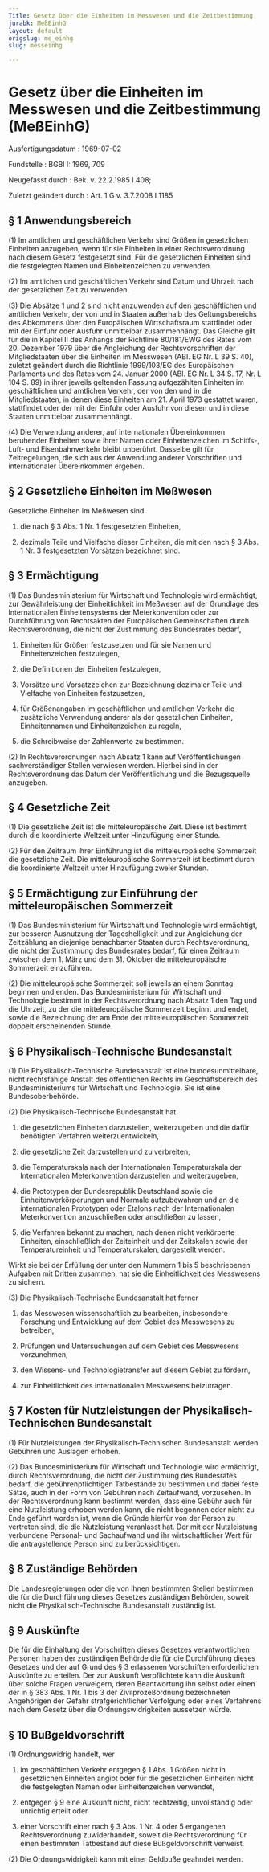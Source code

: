 ```yaml
---
Title: Gesetz über die Einheiten im Messwesen und die Zeitbestimmung
jurabk: MeßEinhG
layout: default
origslug: me_einhg
slug: messeinhg

---
```


# Gesetz über die Einheiten im Messwesen und die Zeitbestimmung (MeßEinhG)

Ausfertigungsdatum
:   1969-07-02

Fundstelle
:   BGBl I: 1969, 709

Neugefasst durch
:   Bek. v. 22.2.1985 I 408;

Zuletzt geändert durch
:   Art. 1 G v. 3.7.2008 I 1185

## § 1 Anwendungsbereich

(1) Im amtlichen und geschäftlichen Verkehr sind Größen in
gesetzlichen Einheiten anzugeben, wenn für sie Einheiten in einer
Rechtsverordnung nach diesem Gesetz festgesetzt sind. Für die
gesetzlichen Einheiten sind die festgelegten Namen und
Einheitenzeichen zu verwenden.

(2) Im amtlichen und geschäftlichen Verkehr sind Datum und Uhrzeit
nach der gesetzlichen Zeit zu verwenden.

(3) Die Absätze 1 und 2 sind nicht anzuwenden auf den geschäftlichen
und amtlichen Verkehr, der von und in Staaten außerhalb des
Geltungsbereichs des Abkommens über den Europäischen Wirtschaftsraum
stattfindet oder mit der Einfuhr oder Ausfuhr unmittelbar
zusammenhängt. Das Gleiche gilt für die in Kapitel II des Anhangs der
Richtlinie 80/181/EWG des Rates vom 20. Dezember 1979 über die
Angleichung der Rechtsvorschriften der Mitgliedstaaten über die
Einheiten im Messwesen (ABl. EG Nr. L 39 S. 40), zuletzt geändert
durch die Richtlinie 1999/103/EG des Europäischen Parlaments und des
Rates vom 24. Januar 2000 (ABl. EG Nr. L 34 S. 17, Nr. L 104 S. 89) in
ihrer jeweils geltenden Fassung aufgezählten Einheiten im
geschäftlichen und amtlichen Verkehr, der von den und in die
Mitgliedstaaten, in denen diese Einheiten am 21. April 1973 gestattet
waren, stattfindet oder der mit der Einfuhr oder Ausfuhr von diesen
und in diese Staaten unmittelbar zusammenhängt.

(4) Die Verwendung anderer, auf internationalen Übereinkommen
beruhender Einheiten sowie ihrer Namen oder Einheitenzeichen im
Schiffs-, Luft- und Eisenbahnverkehr bleibt unberührt. Dasselbe gilt
für Zeitregelungen, die sich aus der Anwendung anderer Vorschriften
und internationaler Übereinkommen ergeben.

## § 2 Gesetzliche Einheiten im Meßwesen

Gesetzliche Einheiten im Meßwesen sind

1.  die nach § 3 Abs. 1 Nr. 1 festgesetzten Einheiten,


2.  dezimale Teile und Vielfache dieser Einheiten, die mit den nach § 3
    Abs. 1 Nr. 3 festgesetzten Vorsätzen bezeichnet sind.

## § 3 Ermächtigung

(1) Das Bundesministerium für Wirtschaft und Technologie wird
ermächtigt, zur Gewährleistung der Einheitlichkeit im Meßwesen auf der
Grundlage des Internationalen Einheitensystems der Meterkonvention
oder zur Durchführung von Rechtsakten der Europäischen Gemeinschaften
durch Rechtsverordnung, die nicht der Zustimmung des Bundesrates
bedarf,

1.  Einheiten für Größen festzusetzen und für sie Namen und
    Einheitenzeichen festzulegen,


2.  die Definitionen der Einheiten festzulegen,


3.  Vorsätze und Vorsatzzeichen zur Bezeichnung dezimaler Teile und
    Vielfache von Einheiten festzusetzen,


4.  für Größenangaben im geschäftlichen und amtlichen Verkehr die
    zusätzliche Verwendung anderer als der gesetzlichen Einheiten,
    Einheitennamen und Einheitenzeichen zu regeln,


5.  die Schreibweise der Zahlenwerte zu bestimmen.




(2) In Rechtsverordnungen nach Absatz 1 kann auf Veröffentlichungen
sachverständiger Stellen verwiesen werden. Hierbei sind in der
Rechtsverordnung das Datum der Veröffentlichung und die Bezugsquelle
anzugeben.

## § 4 Gesetzliche Zeit

(1) Die gesetzliche Zeit ist die mitteleuropäische Zeit. Diese ist
bestimmt durch die koordinierte Weltzeit unter Hinzufügung einer
Stunde.

(2) Für den Zeitraum ihrer Einführung ist die mitteleuropäische
Sommerzeit die gesetzliche Zeit. Die mitteleuropäische Sommerzeit ist
bestimmt durch die koordinierte Weltzeit unter Hinzufügung zweier
Stunden.

## § 5 Ermächtigung zur Einführung der mitteleuropäischen Sommerzeit

(1) Das Bundesministerium für Wirtschaft und Technologie wird
ermächtigt, zur besseren Ausnutzung der Tageshelligkeit und zur
Angleichung der Zeitzählung an diejenige benachbarter Staaten durch
Rechtsverordnung, die nicht der Zustimmung des Bundesrates bedarf, für
einen Zeitraum zwischen dem 1. März und dem 31. Oktober die
mitteleuropäische Sommerzeit einzuführen.

(2) Die mitteleuropäische Sommerzeit soll jeweils an einem Sonntag
beginnen und enden. Das Bundesministerium für Wirtschaft und
Technologie bestimmt in der Rechtsverordnung nach Absatz 1 den Tag und
die Uhrzeit, zu der die mitteleuropäische Sommerzeit beginnt und
endet, sowie die Bezeichnung der am Ende der mitteleuropäischen
Sommerzeit doppelt erscheinenden Stunde.

## § 6 Physikalisch-Technische Bundesanstalt

(1) Die Physikalisch-Technische Bundesanstalt ist eine
bundesunmittelbare, nicht rechtsfähige Anstalt des öffentlichen Rechts
im Geschäftsbereich des Bundesministeriums für Wirtschaft und
Technologie. Sie ist eine Bundesoberbehörde.

(2) Die Physikalisch-Technische Bundesanstalt hat

1.  die gesetzlichen Einheiten darzustellen, weiterzugeben und die dafür
    benötigten Verfahren weiterzuentwickeln,


2.  die gesetzliche Zeit darzustellen und zu verbreiten,


3.  die Temperaturskala nach der Internationalen Temperaturskala der
    Internationalen Meterkonvention darzustellen und weiterzugeben,


4.  die Prototypen der Bundesrepublik Deutschland sowie die
    Einheitenverkörperungen und Normale aufzubewahren und an die
    internationalen Prototypen oder Etalons nach der Internationalen
    Meterkonvention anzuschließen oder anschließen zu lassen,


5.  die Verfahren bekannt zu machen, nach denen nicht verkörperte
    Einheiten, einschließlich der Zeiteinheit und der Zeitskalen sowie der
    Temperatureinheit und Temperaturskalen, dargestellt werden.



Wirkt sie bei der Erfüllung der unter den Nummern 1 bis 5
beschriebenen Aufgaben mit Dritten zusammen, hat sie die
Einheitlichkeit des Messwesens zu sichern.

(3) Die Physikalisch-Technische Bundesanstalt hat ferner

1.  das Messwesen wissenschaftlich zu bearbeiten, insbesondere Forschung
    und Entwicklung auf dem Gebiet des Messwesens zu betreiben,


2.  Prüfungen und Untersuchungen auf dem Gebiet des Messwesens
    vorzunehmen,


3.  den Wissens- und Technologietransfer auf diesem Gebiet zu fördern,


4.  zur Einheitlichkeit des internationalen Messwesens beizutragen.

## § 7 Kosten für Nutzleistungen der Physikalisch-Technischen Bundesanstalt

(1) Für Nutzleistungen der Physikalisch-Technischen Bundesanstalt
werden Gebühren und Auslagen erhoben.

(2) Das Bundesministerium für Wirtschaft und Technologie wird
ermächtigt, durch Rechtsverordnung, die nicht der Zustimmung des
Bundesrates bedarf, die gebührenpflichtigen Tatbestände zu bestimmen
und dabei feste Sätze, auch in der Form von Gebühren nach Zeitaufwand,
vorzusehen. In der Rechtsverordnung kann bestimmt werden, dass eine
Gebühr auch für eine Nutzleistung erhoben werden kann, die nicht
begonnen oder nicht zu Ende geführt worden ist, wenn die Gründe
hierfür von der Person zu vertreten sind, die die Nutzleistung
veranlasst hat. Der mit der Nutzleistung verbundene Personal- und
Sachaufwand und ihr wirtschaftlicher Wert für die antragstellende
Person sind zu berücksichtigen.

## § 8 Zuständige Behörden

Die Landesregierungen oder die von ihnen bestimmten Stellen bestimmen
die für die Durchführung dieses Gesetzes zuständigen Behörden, soweit
nicht die Physikalisch-Technische Bundesanstalt zuständig ist.

## § 9 Auskünfte

Die für die Einhaltung der Vorschriften dieses Gesetzes
verantwortlichen Personen haben der zuständigen Behörde die für die
Durchführung dieses Gesetzes und der auf Grund des § 3 erlassenen
Vorschriften erforderlichen Auskünfte zu erteilen. Der zur Auskunft
Verpflichtete kann die Auskunft über solche Fragen verweigern, deren
Beantwortung ihn selbst oder einen der in § 383 Abs. 1 Nr. 1 bis 3 der
Zivilprozeßordnung bezeichneten Angehörigen der Gefahr
strafgerichtlicher Verfolgung oder eines Verfahrens nach dem Gesetz
über die Ordnungswidrigkeiten aussetzen würde.

## § 10 Bußgeldvorschrift

(1) Ordnungswidrig handelt, wer

1.  im geschäftlichen Verkehr entgegen § 1 Abs. 1 Größen nicht in
    gesetzlichen Einheiten angibt oder für die gesetzlichen Einheiten
    nicht die festgelegten Namen oder Einheitenzeichen verwendet,


2.  entgegen § 9 eine Auskunft nicht, nicht rechtzeitig, unvollständig
    oder unrichtig erteilt oder


3.  einer Vorschrift einer nach § 3 Abs. 1 Nr. 4 oder 5 ergangenen
    Rechtsverordnung zuwiderhandelt, soweit die Rechtsverordnung für einen
    bestimmten Tatbestand auf diese Bußgeldvorschrift verweist.




(2) Die Ordnungswidrigkeit kann mit einer Geldbuße geahndet werden.

